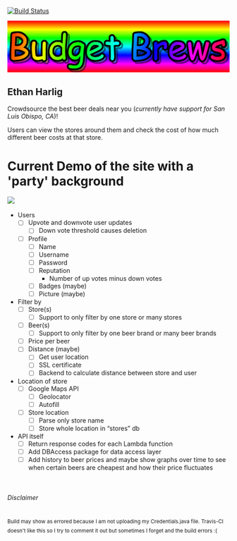 [![Build Status](https://travis-ci.org/cpe305Spring17/spring2017-project-ethanharlig.svg?branch=master)](https://travis-ci.org/cpe305Spring17/spring2017-project-ethanharlig)

![Budget Brews](website/res/img/logo.png)

## Ethan Harlig 

Crowdsource the best beer deals near you (_currently have support for San Luis Obispo, CA_)!

Users can view the stores around them and check the cost of how much different beer costs at that store. 


# Current Demo of the site with a 'party' background
![](https://i.imgur.com/uAMicd7.gif)

- Users
    - [ ] Upvote and downvote user updates
        - [ ] Down vote threshold causes deletion
    - [ ] Profile
        - [ ] Name
        - [ ] Username
        - [ ] Password
        - [ ] Reputation
            - Number of up votes minus down votes
        - [ ] Badges (maybe)
        - [ ] Picture (maybe)
- Filter by
    - [ ] Store(s)
        - [ ] Support to only filter by one store or many stores
    - [ ] Beer(s)
        - [ ] Support to only filter by one beer brand or many beer brands
    - [ ] Price per beer
    - [ ] Distance (maybe)
        - [ ] Get user location
        - [ ] SSL certificate
        - [ ] Backend to calculate distance between store and user
- Location of store
    - [ ] Google Maps API
        - [ ] Geolocator
        - [ ] Autofill
    - [ ] Store location
        - [ ] Parse only store name
        - [ ] Store whole location in “stores” db
- API itself
   - [ ] Return response codes for each Lambda function
   - [ ] Add DBAccess package for data access layer
   - [ ] Add history to beer prices and maybe show graphs over time to see when certain beers are cheapest and how their price fluctuates

&nbsp;
&nbsp;
&nbsp;

###### Disclaimer
<sub>Build may show as errored because I am not uploading my Credentials.java file. Travis-CI doesn't like this so I try to comment it out but sometimes I forget and the build errors :(</sub>
